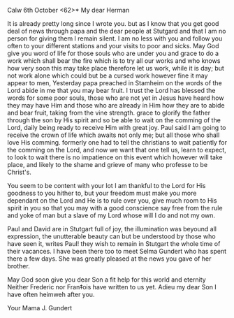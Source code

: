  Calw 6th October <62>*
My dear Herman

It is already pretty long since I wrote you. but as I know that you get good deal of news through papa and the dear people at Stutgard and that I am no person for giving them I remain silent. I am no less with you and follow you often to your different stations and your visits to poor and sicks. May God give you word of life for those souls who are under you and grace to do a work which shall bear the fire which is to try all our works and who knows how very soon this may take place therefore let us work, while it is day; but not work alone which could but be a cursed work however fine it may appear to men, Yesterday papa preached in Stamheim on the words of the Lord abide in me that you may bear fruit. I trust the Lord has blessed the words for some poor souls, those who are not yet in Jesus have heard how they may have Him and those who are already in Him how they are to abide and bear fruit, taking from the vine strength. grace to glorify the father through the son by His spirit and so be able to wait on the comming of the Lord, daily being ready to receive Him with great joy. Paul said I am going to receive the crown of life which awaits not only me; but all those who shall love His comming. formerly one had to tell the christians to wait patiently for the comming on the Lord, and now we want that one tell us, learn to expect, to look to wait there is no impatience on this event which however will take place, and likely to the shame and grieve of many who professe to be Christ's.

You seem to be content with your lot I am thankful to the Lord for His goodness to you hither to, but your freedom must make you more dependant on the Lord and He is to rule over you, give much room to His spirit in you so that you may with a good conscience say free from the rule and yoke of man but a slave of my Lord whose will I do and not my own.

Paul and David are in Stutgart full of joy, the illumination was beyound all expression, the unutterable beauty can but be understood by those who have seen it, writes Paul! they wish to remain in Stutgart the whole time of their vacances. I have been there too to meet Selma Gundert who has spent there a few days. She was greatly pleased at the news you gave of her brother.

May God soon give you dear Son a fit help for this world and eternity Neither Frederic nor Fran‡ois have written to us yet. Adieu my dear Son I have often heimweh after you.

 Your Mama J. Gundert
